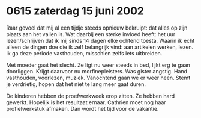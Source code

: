 # 0615 zaterdag 15 juni 2002
Raar gevoel dat mij al een tijdje steeds opnieuw bekruipt: dat alles op zijn plaats aan het vallen is. Wat daarbij een sterke invloed heeft: het uur lezen/schrijven dat ik mij sinds 14 dagen elke ochtend toesta. Waarin ik echt alleen de dingen doe die ik zelf belangrijk vind: aan artikelen werken, lezen. Ik ga deze periode vasthouden, misschien zelfs iets uitbreiden. 

Met moeder gaat het slecht. Ze ligt nu weer steeds in bed, lijkt erg te gaan doorliggen. Krijgt daarvoor nu morfinepleisters. Was gister angstig. Hand vasthouden, voorlezen, muziek. Vanochtend gaan we er weer heen. Stemt je verdrietig, hopen dat het niet te lang meer gaat duren.

De kinderen hebben de proefwerkweek erop zitten. Ze hebben hard gewerkt. Hopelijk is het resultaat ernaar. Cathrien moet nog haar profielwerkstuk afmaken. Dan wordt het tijd voor de vakantie.